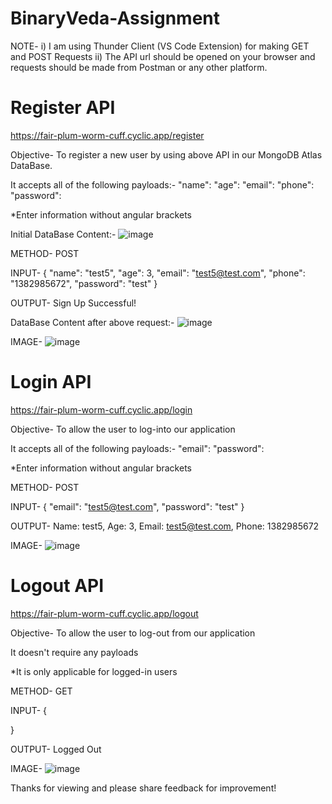 # BinaryVeda-Assignment

NOTE- 
  i) I am using Thunder Client (VS Code Extension) for making GET and POST Requests
  ii) The API url should be opened on your browser and requests should be made from Postman or any other platform.
  

# Register API
https://fair-plum-worm-cuff.cyclic.app/register

Objective- To register a new user by using above API in our MongoDB Atlas DataBase.

It accepts all of the following payloads:-
"name": <ENTER NAME HERE>
"age": <ENTER AGE HERE>
"email": <ENTER EMAIL HERE>
"phone": <ENTER TEST PHONE NUMBER HERE>
"password": <ENTER PASSWORD HERE>

*Enter information without angular brackets

Initial DataBase Content:-
![image](https://user-images.githubusercontent.com/69675094/209470265-c1feb2e0-ac80-478e-91d2-5a2be2cea7d5.png)


METHOD- POST

INPUT-
{
  "name": "test5",
  "age": 3,
  "email": "test5@test.com",
  "phone": "1382985672",
  "password": "test"
}

OUTPUT- 
Sign Up Successful!

DataBase Content after above request:-
![image](https://user-images.githubusercontent.com/69675094/209470256-19dad1af-bbda-4250-8025-af3645f93927.png)


IMAGE-
![image](https://user-images.githubusercontent.com/69675094/209469842-9174a79a-4d3f-4823-b008-9b7bc6d27c86.png)

# Login API
https://fair-plum-worm-cuff.cyclic.app/login

Objective- To allow the user to log-into our application

It accepts all of the following payloads:-
"email": <ENTER EMAIL HERE>
"password": <ENTER PASSWORD HERE>

*Enter information without angular brackets

METHOD- POST

INPUT-
{
  "email": "test5@test.com",
  "password": "test"
}

OUTPUT- 
Name: test5, Age: 3, Email: test5@test.com, Phone: 1382985672

IMAGE-
![image](https://user-images.githubusercontent.com/69675094/209469999-6bc39aa9-6acf-4acf-b865-1dc2a2735980.png)


# Logout API
https://fair-plum-worm-cuff.cyclic.app/logout

Objective- To allow the user to log-out from our application

It doesn't require any payloads

*It is only applicable for logged-in users

METHOD- GET

INPUT-
{

}

OUTPUT- 
Logged Out

IMAGE-
![image](https://user-images.githubusercontent.com/69675094/209470093-d1330933-2f1a-4878-9b61-8f667e9c949c.png)




Thanks for viewing and please share feedback for improvement!
